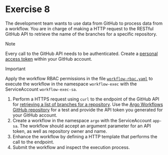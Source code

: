 # Exercise 8

The development team wants to use data from GitHub to process data from a workflow. You are in charge of making a HTTP request to the RESTful GitHub API to retrieve the name of the branches for a specific repository.

> [!NOTE]
> Every call to the GitHub API needs to be authenticated. Create a [personal access token](https://docs.github.com/en/authentication/keeping-your-account-and-data-secure/managing-your-personal-access-tokens) within your GitHub account.

> [!IMPORTANT]
> Apply the workflow RBAC permissions in the file [`workflow-rbac.yaml`](./workflow-rbac.yaml) to execute the workflow in the namespace `workflow-exec` with the ServiceAccount `workflow-exec-sa`.

1. Perform a HTTPS request using `curl` to the endpoint of the GitHub API for [retrieving a list of branches for a repository](https://docs.github.com/en/rest/branches/branches?apiVersion=2022-11-28#list-branches). Use the [Argo Workflows GitHub repository](https://github.com/argoproj/argo-workflows) for a test and provide the API token you generated for your GitHub account.
2. Create a workflow in the namespace `argo` with the ServiceAccount `app-sa`. The workflow should accept an argument parameter for an API token, as well as repository owner and name.
3. Enhance the workflow by defining a HTTP template that performs the call to the endpoint.
4. Submit the workflow and inspect the execution process.